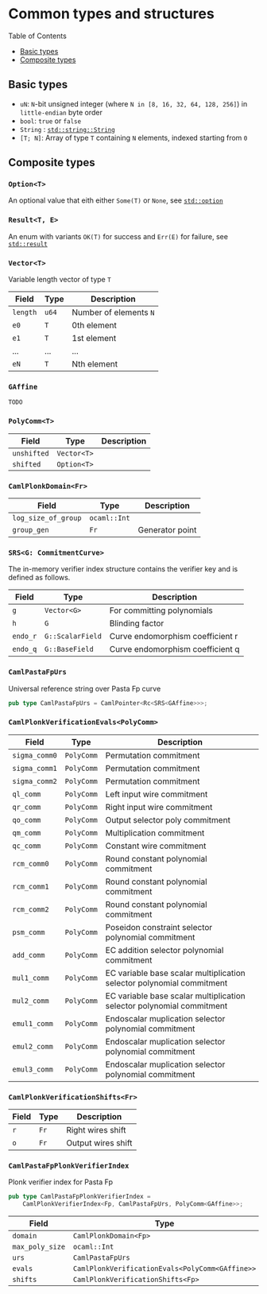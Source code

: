 # Common types and structures

Table of Contents
* [Basic types](#basic-types)
* [Composite types](#composite-types)

## Basic types

* `uN`: `N`-bit unsigned integer (where `N in [8, 16, 32, 64, 128, 256]`) in `little-endian` byte order
* `bool`: `true` or `false`
* `String` : [`std::string::String`](https://doc.rust-lang.org/std/string/struct.String.html)
* `[T; N]`: Array of type `T` containing `N` elements, indexed starting from `0`

## Composite types

### `Option<T>`

An optional value that eith either `Some(T)` or `None`, see [`std::option`](https://doc.rust-lang.org/std/option/)

### `Result<T, E>`

An enum with variants `OK(T)` for success and `Err(E)` for failure, see [`std::result`](https://doc.rust-lang.org/std/result/)

### `Vector<T>`

Variable length vector of type `T`

| Field    | Type  | Description            |
| -------- | ----- | ---------------------- |
| `length` | `u64` | Number of elements `N` |
| `e0`     | `T`   | 0th element            |
| `e1`     | `T`   | 1st element            |
| ...      | ...   | ...                    |
| `eN`     | `T`   | Nth element            |

### `GAffine`

`TODO`

### `PolyComm<T>`

| Field       | Type        | Description |
| ----------- | ----------- | ----------- |
| `unshifted` | `Vector<T>` |             |
| `shifted`   | `Option<T>` |             |

### `CamlPlonkDomain<Fr>`

| Field               | Type         | Description     |
| ------------------- | ------------ | --------------- |
| `log_size_of_group` | `ocaml::Int` |                 |
| `group_gen`         | `Fr`         | Generator point |

### `SRS<G: CommitmentCurve>`

The in-memory verifier index structure contains the verifier key and is defined as follows.

| Field    | Type             | Description                      |
| -------- | ---------------- | -------------------------------- |
| `g`      | `Vector<G>`      | For committing polynomials       |
| `h`      | `G`              | Blinding factor                  |
| `endo_r` | `G::ScalarField` | Curve endomorphism coefficient r |
| `endo_q` | `G::BaseField`   | Curve endomorphism coefficient q |


### `CamlPastaFpUrs`

Universal reference string over Pasta Fp curve

```rust
pub type CamlPastaFpUrs = CamlPointer<Rc<SRS<GAffine>>>;
```

### `CamlPlonkVerificationEvals<PolyComm>`

| Field         | Type       | Description                                                           |
| ------------- | ---------- | --------------------------------------------------------------------- |
| `sigma_comm0` | `PolyComm` | Permutation commitment                                                |
| `sigma_comm1` | `PolyComm` | Permutation commitment                                                |
| `sigma_comm2` | `PolyComm` | Permutation commitment                                                |
| `ql_comm`     | `PolyComm` | Left input wire commitment                                            |
| `qr_comm`     | `PolyComm` | Right input wire commitment                                           |
| `qo_comm`     | `PolyComm` | Output selector poly commitment                                       |
| `qm_comm`     | `PolyComm` | Multiplication commitment                                             |
| `qc_comm`     | `PolyComm` | Constant wire commitment                                              |
| `rcm_comm0`   | `PolyComm` | Round constant polynomial commitment                                  |
| `rcm_comm1`   | `PolyComm` | Round constant polynomial commitment                                  |
| `rcm_comm2`   | `PolyComm` | Round constant polynomial commitment                                  |
| `psm_comm`    | `PolyComm` | Poseidon constraint selector polynomial commitment                    |
| `add_comm`    | `PolyComm` | EC addition selector polynomial commitment                            |
| `mul1_comm`   | `PolyComm` | EC variable base scalar multiplication selector polynomial commitment |
| `mul2_comm`   | `PolyComm` | EC variable base scalar multiplication selector polynomial commitment |
| `emul1_comm`  | `PolyComm` | Endoscalar muplication selector polynomial commitment                 |
| `emul2_comm`  | `PolyComm` | Endoscalar muplication selector polynomial commitment                 |
| `emul3_comm`  | `PolyComm` | Endoscalar muplication selector polynomial commitment                 |

### `CamlPlonkVerificationShifts<Fr>`

| Field | Type | Description        |
| ----- | ---- | ------------------ |
| `r`   | `Fr` | Right wires shift  |
| `o`   | `Fr` | Output wires shift |

### `CamlPastaFpPlonkVerifierIndex`

Plonk verifier index for Pasta Fp

```rust
pub type CamlPastaFpPlonkVerifierIndex =
    CamlPlonkVerifierIndex<Fp, CamlPastaFpUrs, PolyComm<GAffine>>;
```

| Field           | Type                                            | Description |
| --------------- | ----------------------------------------------- | ----------- |
| `domain`        | `CamlPlonkDomain<Fp>`                           |             |
| `max_poly_size` | `ocaml::Int`                                    |             |
| `urs`           | `CamlPastaFpUrs`                                |             |
| `evals`         | `CamlPlonkVerificationEvals<PolyComm<GAffine>>` |             |
| `shifts`        | `CamlPlonkVerificationShifts<Fp>`               |             |
